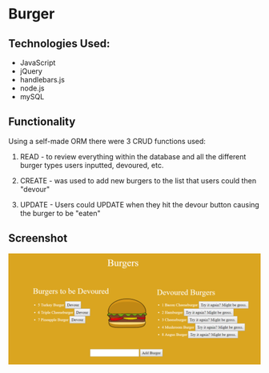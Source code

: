 # Burger

## Technologies Used:

- JavaScript
- jQuery
- handlebars.js
- node.js
- mySQL


## Functionality 

Using a self-made ORM there were 3 CRUD functions used:

1. READ - to review everything within the database and all the different burger types users inputted, devoured, etc.

2. CREATE - was used to add new burgers to the list that users could then "devour"

3. UPDATE - Users could UPDATE when they hit the devour button causing the burger to be "eaten"


## Screenshot

![](screenshots/burgers.PNG)